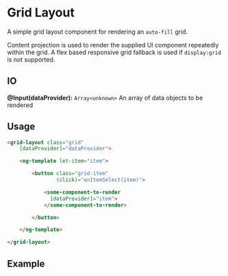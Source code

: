 # **Grid Layout**

A simple grid layout component for rendering an `auto-fill` grid.

Content projection is used to render the supplied UI component repeatedly within the grid. A flex based responsive grid fallback is used if `display:grid` is not supported.

## IO

**@Input(dataProvider):** `Array<unknown>`  An array of data objects to be rendered


## Usage

```html
<grid-layout class="grid"
    [dataProvider]="dataProvider">

    <ng-template let-item="item">

        <button class="grid-item" 
                (click)="onItemSelect(item)">

            <some-component-to-render 
              [dataProvider]="item">
            </some-component-to-render>

        </button>

    </ng-template>

</grid-layout>
```

## Example
